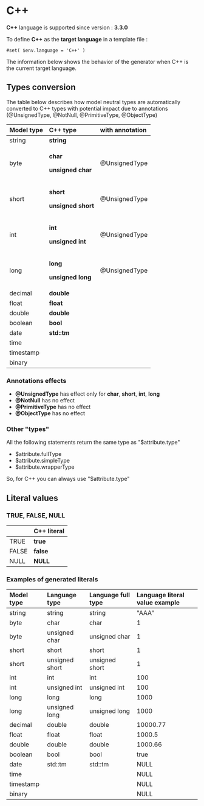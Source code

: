 # C++

**C++** language is supported since version : **3.3.0**

To define **C++** as the **target language** in a template file :

```text
#set( $env.language = 'C++' )
```

The information below shows the behavior of the generator when C++ is the current target language.  


## Types conversion 

The table below describes how model neutral types are automatically converted to C++ types with potential impact due to annotations \(@UnsignedType, @NotNull, @PrimitiveType, @ObjectType\)

<table>
  <thead>
    <tr>
      <th style="text-align:left">Model type</th>
      <th style="text-align:left">C++ type</th>
      <th style="text-align:left">with annotation</th>
    </tr>
  </thead>
  <tbody>
    <tr>
      <td style="text-align:left">string</td>
      <td style="text-align:left"><b>string</b>
      </td>
      <td style="text-align:left"></td>
    </tr>
    <tr>
      <td style="text-align:left">byte</td>
      <td style="text-align:left">
        <p><b>char</b>
        </p>
        <p><b>unsigned char</b>
        </p>
      </td>
      <td style="text-align:left">
        <p></p>
        <p>@UnsignedType</p>
      </td>
    </tr>
    <tr>
      <td style="text-align:left">short</td>
      <td style="text-align:left">
        <p><b>short</b>
        </p>
        <p><b>unsigned short</b>
        </p>
      </td>
      <td style="text-align:left">
        <p></p>
        <p>@UnsignedType</p>
      </td>
    </tr>
    <tr>
      <td style="text-align:left">int</td>
      <td style="text-align:left">
        <p><b>int</b>
        </p>
        <p><b>unsigned int</b>
        </p>
      </td>
      <td style="text-align:left">
        <p></p>
        <p>@UnsignedType</p>
      </td>
    </tr>
    <tr>
      <td style="text-align:left">long</td>
      <td style="text-align:left">
        <p><b>long</b>
        </p>
        <p><b>unsigned long</b>
        </p>
      </td>
      <td style="text-align:left">
        <p></p>
        <p>@UnsignedType</p>
      </td>
    </tr>
    <tr>
      <td style="text-align:left">decimal</td>
      <td style="text-align:left"><b>double</b>
      </td>
      <td style="text-align:left"></td>
    </tr>
    <tr>
      <td style="text-align:left">float</td>
      <td style="text-align:left"><b>float</b>
      </td>
      <td style="text-align:left"></td>
    </tr>
    <tr>
      <td style="text-align:left">double</td>
      <td style="text-align:left"><b>double</b>
      </td>
      <td style="text-align:left"></td>
    </tr>
    <tr>
      <td style="text-align:left">boolean</td>
      <td style="text-align:left"><b>bool</b>
      </td>
      <td style="text-align:left"></td>
    </tr>
    <tr>
      <td style="text-align:left">date</td>
      <td style="text-align:left"><b>std::tm</b>
      </td>
      <td style="text-align:left"></td>
    </tr>
    <tr>
      <td style="text-align:left">time</td>
      <td style="text-align:left"></td>
      <td style="text-align:left"></td>
    </tr>
    <tr>
      <td style="text-align:left">timestamp</td>
      <td style="text-align:left"></td>
      <td style="text-align:left"></td>
    </tr>
    <tr>
      <td style="text-align:left">binary</td>
      <td style="text-align:left"></td>
      <td style="text-align:left"></td>
    </tr>
  </tbody>
</table>

### Annotations effects

* **@UnsignedType** has effect only for **char**, **short**, **int**, **long**
* **@NotNull** has no effect
* **@PrimitiveType** has no effect
* **@ObjectType** has no effect

### Other "types"

All the following statements return the same type as "$attribute.type"

*  $attribute.fullType
*  $attribute.simpleType
*  $attribute.wrapperType

So, for C++ you can always use "$attribute.type"  


## Literal values

### TRUE, FALSE, NULL

|   | C++ literal |
| :--- | :--- |
| TRUE | **true** |
|  FALSE | **false** |
|  NULL | **NULL** |

### Examples of generated literals

|  Model type |  Language type |  Language full type |  Language literal value example |
| :--- | :--- | :--- | :--- |
| string | string | string | "AAA" |
| byte | char | char | 1 |
| byte | unsigned char | unsigned char | 1 |
| short | short | short | 1 |
| short | unsigned short | unsigned short | 1 |
| int | int | int | 100 |
| int | unsigned int | unsigned int | 100 |
| long | long | long | 1000 |
| long | unsigned long | unsigned long | 1000 |
| decimal | double | double | 10000.77 |
| float | float | float | 1000.5 |
| double | double | double | 1000.66 |
| boolean | bool | bool | true |
| date | std::tm | std::tm | NULL |
| time |  |  | NULL |
| timestamp |  |  | NULL |
| binary |  |  | NULL |

